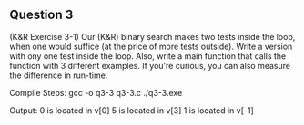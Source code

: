## Question 3

(K&R Exercise 3-1) Our (K&R) binary search makes two tests inside the loop, when one would suffice (at the price of more tests outside). Write a version with ony one test inside the loop. Also, write a main function that calls the function with 3 different examples. If you're curious, you can also measure the difference in run-time.

Compile Steps:
gcc -o q3-3 q3-3.c
./q3-3.exe

Output: 
0 is located in v[0]
5 is located in v[3]
1 is located in v[-1]

